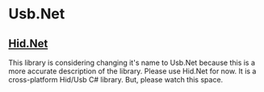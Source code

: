 # Usb.Net

## [Hid.Net](https://github.com/MelbourneDeveloper/Hid.Net) 

This library is considering changing it's name to Usb.Net because this is a more accurate description of the library. Please use Hid.Net for now. It is a cross-platform Hid/Usb C# library. But, please watch this space.
